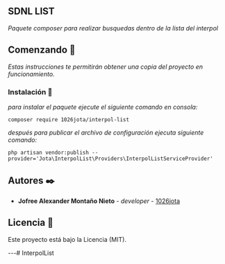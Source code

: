 ## SDNL LIST

_Paquete composer para realizar busquedas dentro de la lista del interpol_

## Comenzando 🚀

_Estas instrucciones te permitirán obtener una copia del proyecto en funcionamiento._


### Instalación 🔧

_para instalar el paquete ejecute el siguiente comando en consola:_

```
composer require 1026jota/interpol-list
```

_después para publicar el archivo de configuración ejecuta siguiente comando:_

```
php artisan vendor:publish --provider='Jota\InterpolList\Providers\InterpolListServiceProvider'
```
## Autores ✒️

* **Jofree Alexander Montaño Nieto** - *developer* - [1026jota](https://github.com/1026jota)

## Licencia 📄

Este proyecto está bajo la Licencia (MIT).

---# InterpolList
